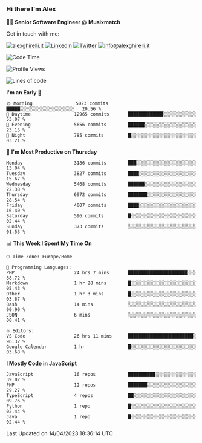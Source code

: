 ### Hi there I'm Alex

👨‍💻 __Senior Software Engineer @ Musixmatch__

Get in touch with me:

[![alexghirelli.it](https://img.shields.io/static/v1?label=alexghirelli.it&message=%20&color=red&logo=&style=flat-square&logoColor=white)](https://www.alexghirelli.it/)
[![Linkedin](https://img.shields.io/static/v1?label=Linkedin&message=%20&color=blue&logo=Linkedin&style=flat-square&logoColor=white)](https://linkedin.com/in/alexghirelli)
[![Twitter](https://img.shields.io/static/v1?label=Twitter&message=%20&color=blue&logo=Twitter&style=flat-square&logoColor=white)](https://twitter.com/alexGhirelli)
[![info@alexghirelli.it](https://img.shields.io/static/v1?label=info@alexghirelli.it&message=%20&color=red&logo=gmail&style=flat-square&logoColor=white)](mailto:info@alexghirelli.it)

<!--START_SECTION:waka-->
![Code Time](http://img.shields.io/badge/Code%20Time-7%2C426%20hrs%2021%20mins-blue)

![Profile Views](http://img.shields.io/badge/Profile%20Views-0-blue)

![Lines of code](https://img.shields.io/badge/From%20Hello%20World%20I%27ve%20Written-34.0%20million%20lines%20of%20code-blue)

**I'm an Early 🐤** 

```text
🌞 Morning                5023 commits        █████░░░░░░░░░░░░░░░░░░░░   20.56 % 
🌆 Daytime                12965 commits       █████████████░░░░░░░░░░░░   53.07 % 
🌃 Evening                5656 commits        ██████░░░░░░░░░░░░░░░░░░░   23.15 % 
🌙 Night                  785 commits         █░░░░░░░░░░░░░░░░░░░░░░░░   03.21 % 
```
📅 **I'm Most Productive on Thursday** 

```text
Monday                   3186 commits        ███░░░░░░░░░░░░░░░░░░░░░░   13.04 % 
Tuesday                  3827 commits        ████░░░░░░░░░░░░░░░░░░░░░   15.67 % 
Wednesday                5468 commits        ██████░░░░░░░░░░░░░░░░░░░   22.38 % 
Thursday                 6972 commits        ███████░░░░░░░░░░░░░░░░░░   28.54 % 
Friday                   4007 commits        ████░░░░░░░░░░░░░░░░░░░░░   16.40 % 
Saturday                 596 commits         █░░░░░░░░░░░░░░░░░░░░░░░░   02.44 % 
Sunday                   373 commits         ░░░░░░░░░░░░░░░░░░░░░░░░░   01.53 % 
```


📊 **This Week I Spent My Time On** 

```text
🕑︎ Time Zone: Europe/Rome

💬 Programming Languages: 
PHP                      24 hrs 7 mins       ██████████████████████░░░   88.72 % 
Markdown                 1 hr 28 mins        █░░░░░░░░░░░░░░░░░░░░░░░░   05.43 % 
Other                    1 hr 3 mins         █░░░░░░░░░░░░░░░░░░░░░░░░   03.87 % 
Bash                     14 mins             ░░░░░░░░░░░░░░░░░░░░░░░░░   00.90 % 
JSON                     6 mins              ░░░░░░░░░░░░░░░░░░░░░░░░░   00.41 % 

🔥 Editors: 
VS Code                  26 hrs 11 mins      ████████████████████████░   96.32 % 
Google Calendar          1 hr                █░░░░░░░░░░░░░░░░░░░░░░░░   03.68 % 
```

**I Mostly Code in JavaScript** 

```text
JavaScript               16 repos            ██████████░░░░░░░░░░░░░░░   39.02 % 
PHP                      12 repos            ███████░░░░░░░░░░░░░░░░░░   29.27 % 
TypeScript               4 repos             ██░░░░░░░░░░░░░░░░░░░░░░░   09.76 % 
Python                   1 repo              █░░░░░░░░░░░░░░░░░░░░░░░░   02.44 % 
Java                     1 repo              █░░░░░░░░░░░░░░░░░░░░░░░░   02.44 % 
```




 Last Updated on 14/04/2023 18:36:14 UTC
<!--END_SECTION:waka-->
